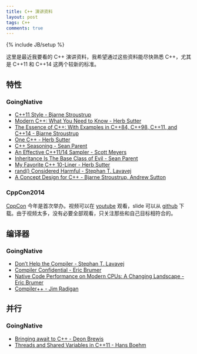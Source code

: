 ```yaml
---
title: C++ 演讲资料
layout: post
tags: C++
comments: true
---
```

{% include JB/setup %}

这里是最近我要看的 C++ 演讲资料，我希望通过这些资料能尽快熟悉 C++，尤其是 C++11 和 C++14 这两个较新的标准。

## 特性

### GoingNative

* [C++11 Style - Bjarne Stroustrup](http://channel9.msdn.com/Events/GoingNative/GoingNative-2012/Keynote-Bjarne-Stroustrup-Cpp11-Style)
* [Modern C++: What You Need to Know - Herb Sutter](http://channel9.msdn.com/Events/Build/2014/2-661)
* [The Essence of C++: With Examples in C++84, C++98, C++11, and C++14 - Bjarne Stroustrup](http://channel9.msdn.com/Events/GoingNative/2013/Opening-Keynote-Bjarne-Stroustrup)
* [One C++ - Herb Sutter](http://channel9.msdn.com/Events/GoingNative/2013/Keynote-Herb-Sutter-One-Cpp)
* [C++ Seasoning - Sean Parent](http://channel9.msdn.com/Events/GoingNative/2013/Cpp-Seasoning)
* [An Effective C++11/14 Sampler - Scott Meyers](http://channel9.msdn.com/Events/GoingNative/2013/An-Effective-Cpp11-14-Sampler)
* [Inheritance Is The Base Class of Evil - Sean Parent](http://channel9.msdn.com/Events/GoingNative/2013/Inheritance-Is-The-Base-Class-of-Evil)
* [My Favorite C++ 10-Liner - Herb Sutter](http://channel9.msdn.com/Events/GoingNative/2013/My-Favorite-Cpp-10-Liner)
* [rand() Considered Harmful - Stephan T. Lavavej](http://channel9.msdn.com/Events/GoingNative/2013/rand-Considered-Harmful)
* [A Concept Design for C++ - Bjarne Stroustrup, Andrew Sutton](http://channel9.msdn.com/Events/GoingNative/GoingNative-2012/A-Concept-Design-for-C-)

### CppCon2014

[CppCon](http://cppcon.org/) 今年是首次举办。视频可以在 [youtube](https://www.youtube.com/user/CppCon) 观看，slide 可以从 [github](https://github.com/CppCon) 下载。由于视频太多，没有必要全部观看，只关注那些和自己目标相符合的。


## 编译器

### GoingNative

* [Don’t Help the Compiler - Stephan T. Lavavej](http://channel9.msdn.com/Events/GoingNative/2013/Don-t-Help-the-Compiler)
* [Compiler Confidential - Eric Brumer](http://channel9.msdn.com/Events/GoingNative/2013/Compiler-Confidential)
* [Native Code Performance on Modern CPUs: A Changing Landscape - Eric Brumer](http://channel9.msdn.com/Events/Build/2014/4-587)
* [Compiler++ - Jim Radigan](http://channel9.msdn.com/Events/GoingNative/2013/Compilerpp-)

## 并行

### GoingNative

* [Bringing await to C++ - Deon Brewis](http://channel9.msdn.com/Events/GoingNative/2013/Bringing-await-to-Cpp)
* [Threads and Shared Variables in C++11 - Hans Boehm](http://channel9.msdn.com/Events/GoingNative/GoingNative-2012/Threads-and-Shared-Variables-in-C-11)